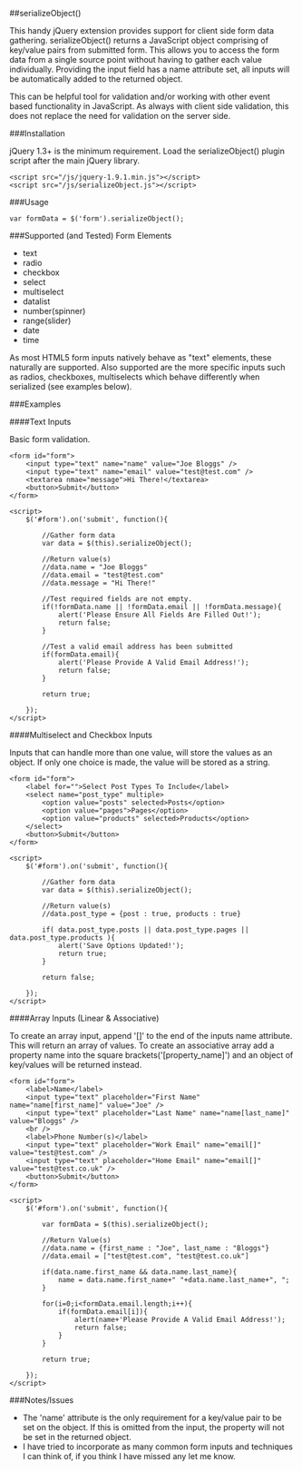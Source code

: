 ##serializeObject()

This handy jQuery extension provides support for client side form data gathering. serializeObject() returns a JavaScript object comprising of key/value pairs from submitted form. This allows you to access the form data from a single source point without having to gather each value individually. Providing the input field has a name attribute set, all inputs will be automatically added to the returned object.

This can be helpful tool for validation and/or working with other event based functionality in JavaScript. As always with client side validation, this does not replace the need for validation on the server side.

###Installation

jQuery 1.3+ is the minimum requirement. Load the serializeObject() plugin script after the main jQuery library.
	
	<script src="/js/jquery-1.9.1.min.js"></script>
	<script src="/js/serializeObject.js"></script>

###Usage

	var formData = $('form').serializeObject();

###Supported (and Tested) Form Elements

- text
- radio
- checkbox
- select
- multiselect
- datalist
- number(spinner)
- range(slider)
- date
- time

As most HTML5 form inputs natively behave as "text" elements, these naturally are supported. Also supported are the more specific inputs such as radios, checkboxes, multiselects which behave differently when serialized (see examples below).

###Examples

####Text Inputs

Basic form validation.

	<form id="form">
		<input type="text" name="name" value="Joe Bloggs" />
		<input type="text" name="email" value="test@test.com" />
		<textarea nmae="message">Hi There!</textarea>
		<button>Submit</button>
	</form>

	<script>
	    $('#form').on('submit', function(){
			
			//Gather form data
	        var data = $(this).serializeObject();

	        //Return value(s)
	        //data.name = "Joe Bloggs"
	        //data.email = "test@test.com"
	        //data.message = "Hi There!"
			
			//Test required fields are not empty.
			if(!formData.name || !formData.email || !formData.message){
				alert('Please Ensure All Fields Are Filled Out!');
				return false;
			}
		
			//Test a valid email address has been submitted
			if(formData.email){
				alert('Please Provide A Valid Email Address!');
				return false;
			}

			return true;

	    }); 
	</script>


####Multiselect and Checkbox Inputs

Inputs that can handle more than one value, will store the values as an object. If only one choice is made, the value will be stored as a string.

	<form id="form">
		<label for="">Select Post Types To Include</label>
		<select name="post_type" multiple>
			<option value="posts" selected>Posts</option>
			<option value="pages">Pages</option>
			<option value="products" selected>Products</option>
		</select>
		<button>Submit</button>
	</form>

	<script>
	    $('#form').on('submit', function(){

	       	//Gather form data
	        var data = $(this).serializeObject();

	        //Return value(s)
	        //data.post_type = {post : true, products : true}

	        if( data.post_type.posts || data.post_type.pages || data.post_type.products ){
				alert('Save Options Updated!');
				return true;
	        }

	        return false;

	    });
	</script>


####Array Inputs (Linear & Associative)

To create an array input, append '[]' to the end of the inputs name attribute. This will return an array of values. To create an associative array add a property name into the square brackets('[property_name]') and an object of key/values will be returned instead.

	<form id="form">
		<label>Name</label>
		<input type="text" placeholder="First Name" name="name[first_name]" value="Joe" />
		<input type="text" placeholder="Last Name" name="name[last_name]" value="Bloggs" />
		<br />
		<label>Phone Number(s)</label>
		<input type="text" placeholder="Work Email" name="email[]" value="test@test.com" />
		<input type="text" placeholder="Home Email" name="email[]" value="test@test.co.uk" />
		<button>Submit</button>
	</form>

	<script>
	    $('#form').on('submit', function(){

	        var formData = $(this).serializeObject();
			
			//Return Value(s)
			//data.name = {first_name : "Joe", last_name : "Bloggs"}
	        //data.email = ["test@test.com", "test@test.co.uk"]

	        if(data.name.first_name && data.name.last_name){
	        	name = data.name.first_name+" "+data.name.last_name+", ";
	        }

			for(i=0;i<formData.email.length;i++){
				if(formData.email[i]){
					alert(name+'Please Provide A Valid Email Address!');
					return false;
				}
			}

			return true;

	    }); 
	</script>

###Notes/Issues

- The 'name' attribute is the only requirement for a key/value pair to be set on the object. If this is omitted from the input, the property will not be set in the returned object.
- I have tried to incorporate as many common form inputs and techniques I can think of, if you think I have missed any let me know.